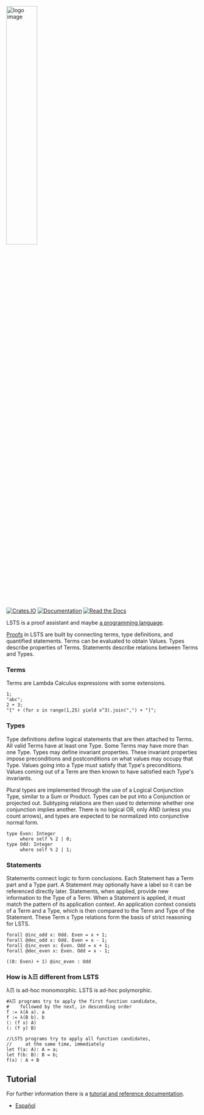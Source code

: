 <a href="https://andrew-johnson-4.github.io/lsts-tutorial/"><img src="https://repository-images.githubusercontent.com/404928261/4b75e965-a631-4489-a00a-d84b19a09eb9" alt="logo image" width=40%></a>

[![Crates.IO](https://img.shields.io/crates/v/LSTS.svg)](https://crates.rs/crates/LSTS)
[![Documentation](https://img.shields.io/badge/api-rustdoc-blue.svg)](https://docs.rs/lsts/latest/lsts/)
[![Read the Docs](https://img.shields.io/badge/book-reference-blue)](https://andrew-johnson-4.github.io/lsts-tutorial/)

LSTS is a proof assistant and maybe [a programming language](https://github.com/andrew-johnson-4/perplexity/blob/main/categorical_prelude.md).

[Proofs](https://github.com/andrew-johnson-4/LSTS/tree/main/inference#overview-of-inference-rules) in LSTS are built by connecting terms, type definitions, and quantified statements. Terms can be evaluated to obtain Values. Types describe properties of Terms. Statements describe relations between Terms and Types.

### Terms

Terms are Lambda Calculus expressions with some extensions.

```lsts
1;
"abc";
2 + 3;
"[" + (for x in range(1,25) yield x^3).join(",") + "]";
```

### Types

Type definitions define logical statements that are then attached to Terms. All valid Terms have at least one Type. Some Terms may have more than one Type. Types may define invariant properties. These invariant properties impose preconditions and postconditions on what values may occupy that Type. Values going into a Type must satisfy that Type's preconditions. Values coming out of a Term are then known to have satisfied each Type's invariants.

Plural types are implemented through the use of a Logical Conjunction Type, similar to a Sum or Product. Types can be put into a Conjunction or projected out. Subtyping relations are then used to determine whether one conjunction implies another. There is no logical OR, only AND (unless you count arrows), and types are expected to be normalized into conjunctive normal form.

```lsts
type Even: Integer
     where self % 2 | 0;
type Odd: Integer
     where self % 2 | 1;
```

### Statements
Statements connect logic to form conclusions. Each Statement has a Term part and a Type part. A Statement may optionally have a label so it can be referenced directly later. Statements, when applied, provide new information to the Type of a Term. When a Statement is applied, it must match the pattern of its application context. An application context consists of a Term and a Type, which is then compared to the Term and Type of the Statement. These Term x Type relations form the basis of strict reasoning for LSTS.

```lsts
forall @inc_odd x: Odd. Even = x + 1;
forall @dec_odd x: Odd. Even = x - 1;
forall @inc_even x: Even. Odd = x + 1;
forall @dec_even x: Even. Odd = x - 1;

((8: Even) + 1) @inc_even : Odd
```

### How is λ☶ different from LSTS

λ☶ is ad-hoc monomorphic. LSTS is ad-hoc polymorphic. 

```λ☶
#λ☶ programs try to apply the first function candidate,
#    followed by the next, in descending order
f := λ(A a). a
f := λ(B b). b
(: (f x) A)
(: (f y) B)
```

```LSTS
//LSTS programs try to apply all function candidates,
//     at the same time, immediately
let f(a: A): A = a;
let f(b: B): B = b;
f(x) : A + B
```
    
## Tutorial

For further information there is a [tutorial and reference documentation](https://andrew-johnson-4.github.io/lsts-tutorial/).
- [Español](https://andrew-johnson-4.github.io/lsts-tutorial-es/)
